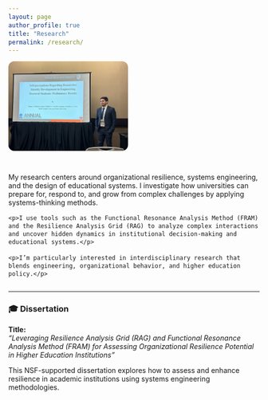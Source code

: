 ```yaml
---
layout: page
author_profile: true
title: "Research"
permalink: /research/
---
```


<div style="display: flex; align-items: flex-start; gap: 30px; flex-wrap: wrap;">
  <img src="/images/research-presentation.jpg" alt="Diego presenting at IISE" style="max-width: 240px; border-radius: 12px;">

  <div style="flex: 1; min-width: 280px;">
    <p>My research centers around organizational resilience, systems engineering, and the design of educational systems. I investigate how universities can prepare for, respond to, and grow from complex challenges by applying systems-thinking methods.</p>

    <p>I use tools such as the Functional Resonance Analysis Method (FRAM) and the Resilience Analysis Grid (RAG) to analyze complex interactions and uncover hidden dynamics in institutional decision-making and educational systems.</p>

    <p>I’m particularly interested in interdisciplinary research that blends engineering, organizational behavior, and higher education policy.</p>
  </div>
</div>

---

### 🎓 Dissertation

**Title:**  
*“Leveraging Resilience Analysis Grid (RAG) and Functional Resonance Analysis Method (FRAM) for Assessing Organizational Resilience Potential in Higher Education Institutions”*

This NSF-supported dissertation explores how to assess and enhance resilience in academic institutions using systems engineering methodologies.
